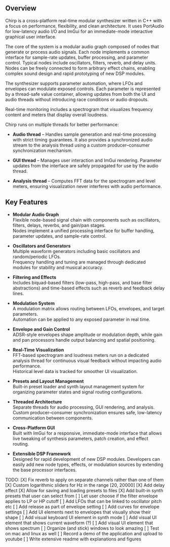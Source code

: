 ## Overview
Chirp is a cross-platform real-time modular synthesizer written in C++ with a focus on performance, flexibility, and clean architecture. It uses PortAudio for low-latency audio I/O and ImGui for an immediate-mode interactive graphical user interface.

The core of the system is a modular audio graph composed of nodes that generate or process audio signals. Each node implements a common interface for sample-rate updates, buffer processing, and parameter control. Typical nodes include oscillators, filters, reverb, and delay units. Nodes can be freely connected to form arbitrary effect chains, enabling complex sound design and rapid prototyping of new DSP modules.

The synthesizer supports parameter automation, where LFOs and envelopes can modulate exposed controls. Each parameter is represented by a thread-safe value container, allowing updates from both the UI and audio threads without introducing race conditions or audio dropouts.

Real-time monitoring includes a spectrogram that visualizes frequency content and meters that display overall loudness.

Chirp runs on multiple threads for better performance:

- **Audio thread** – Handles sample generation and real-time processing with strict timing guarantees. It also provides a synchronized audio stream to the analysis thread using a custom producer–consumer synchronization mechanism.

- **GUI thread** – Manages user interaction and ImGui rendering. Parameter updates from the interface are safely propagated for use by the audio thread.

- **Analysis thread** – Computes FFT data for the spectrogram and level meters, ensuring visualization never interferes with audio performance.

## Key Features

- **Modular Audio Graph**  
  Flexible node-based signal chain with components such as oscillators, filters, delays, reverbs, and gain/pan stages.  
  Nodes implement a unified processing interface for buffer handling, parameter updates, and sample-rate control.

- **Oscillators and Generators**  
  Multiple waveform generators including basic oscillators and random/periodic LFOs.  
  Frequency handling and tuning are managed through dedicated modules for stability and musical accuracy.

- **Filtering and Effects**  
  Includes biquad-based filters (low-pass, high-pass, and base filter abstractions) and time-based effects such as reverb and feedback delay lines.

- **Modulation System**  
  A modulation matrix allows routing between LFOs, envelopes, and target parameters.  
  Automation can be applied to any exposed parameter in real time.

- **Envelope and Gain Control**  
  ADSR-style envelopes shape amplitude or modulation depth, while gain and pan processors handle output balancing and spatial positioning.

- **Real-Time Visualization**  
  FFT-based spectrogram and loudness meters run on a dedicated analysis thread for continuous visual feedback without impacting audio performance.  
  Historical level data is tracked for smoother UI visualization.

- **Presets and Layout Management**  
  Built-in preset loader and synth layout management system for organizing parameter states and signal routing configurations.

- **Threaded Architecture**  
  Separate threads for audio processing, GUI rendering, and analysis.  
  Custom producer–consumer synchronization ensures safe, low-latency communication between components.

- **Cross-Platform GUI**  
  Built with ImGui for a responsive, immediate-mode interface that allows live tweaking of synthesis parameters, patch creation, and effect routing.

- **Extensible DSP Framework**  
  Designed for rapid development of new DSP modules. Developers can easily add new node types, effects, or modulation sources by extending the base processor interfaces.

TODO:
[X] Fix reverb to apply on separate channels rather than one of them
[X] Custom logarithmic sliders for Hz in the range [20, 20000]
[X] Add delay effect
[X] Allow for saving and loading presets to files
[X] Add built-in synth presets that user can select from
[ ] Let user choose if the filter envelope applies to LP or HP cutoff
[ ] Add LFOs that can be linked to oscillator pitch etc
[ ] Add release as part of envelope setting
[ ] Add curves for envelope settings
[ ] Add UI elements next to envelopes that visually show their shape
[ ] Add visual keyboard UI element in synth mode
[ ] Add visual UI element that shows current waveform (?)
[ ] Add visual UI element that shows spectrum
[ ] Organize (and stick) windows to look amazing
[ ] Test on mac and linux as well
[ ] Record a demo of the application and upload to youtube
[ ] Write extensive readme with explanations and figures